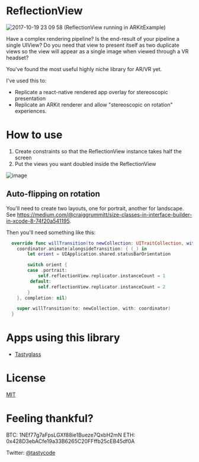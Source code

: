 # ReflectionView

![2017-10-19 23 09 58](https://user-images.githubusercontent.com/809953/31804946-b2dd63dc-b522-11e7-9314-41fba2cd93f8.gif)
(ReflectionView running in ARKitExample)

Have a complex rendering pipeline? Is the end-result of your pipeline a
single UIView? Do you need that view to present itself as two duplicate
views so the view will appear as a single image when viewed through a VR
headset?

You've found the most useful highly niche library for AR/VR yet. 

I've used this to:
- Replicate a react-native rendered app overlay for stereoscopic
  presentation
- Replicate an ARKit renderer and allow "stereoscopic on rotation"
  experiences.


# How to use 

1. Create constraints so that the ReflectionView instance takes half the screen
2. Put the views you want doubled inside the ReflectionView

![image](https://user-images.githubusercontent.com/809953/31804867-1ba801f2-b522-11e7-8736-918a808091ea.png)


## Auto-flipping on rotation

You'll need to create two layouts, one for portrait, another for landscape. See https://medium.com/@craiggrummitt/size-classes-in-interface-builder-in-xcode-8-74f20a541195. 

Then you'll need something like this: 

```swift
  override func willTransition(to newCollection: UITraitCollection, with coordinator: UIViewControllerTransitionCoordinator) {
    coordinator.animate(alongsideTransition: { (_) in
        let orient = UIApplication.shared.statusBarOrientation

        switch orient {
        case .portrait:
            self.reflectionView.replicator.instanceCount = 1
         default:
            self.reflectionView.replicator.instanceCount = 2
        }
    }, completion: nil)

    super.willTransition(to: newCollection, with: coordinator)
  }
  ```

# Apps using this library

- [Tastyglass](https://itunes.apple.com/us/app/tastyglass/id1029277726?mt=8)

# License

[MIT](https://opensource.org/licenses/MIT)

# Feeling thankful?

BTC: 1NEf77g7aFpsLGXf88ie1Bueze7QxbH2mN
ETH: 0x428D3ebACfe19a33B6265C20FFffb25cEB45df0A

Twitter: [@tastycode](https://twitter.com/tastycode)
